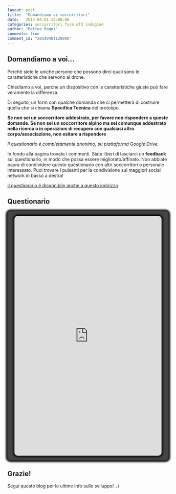 ```yaml
---
layout: post
title:  "Domandiamo ai soccorritori"
date:   2014-04-01 12:00:00
categories: soccorritori form qfd indagine
author: "Matteo Ragni"
comments: true
comment_id: "20140401120000"
---
```


## Domandiamo a voi...

Perchè siete le uniche persone che possono dirci quali sono le caratteristiche che servono al drone.

Chiediamo a voi, perchè un dispositivo con le caratteristiche giuste può fare veramente la differenza.

Di seguito, un form con qualche domanda che ci permetterà di costruire quella che si chiama **Specifica Tecnica** del prototipo.

**Se non sei un soccorritore addestrato, per favore non rispondere a queste domande. Se non sei un soccorritore alpino ma sei comunque addestrato nella ricerca o in operazioni di recupero con qualsiasi altro corpo/associazione, non esitare a rispondere**

_Il questionario è completamente anonimo, su piattaforma Google Drive._

In fondo alla pagina trovate i commenti. Siate liberi di lasciarci un **feedback** sul questionario, in modo che possa essere migliorato/affinato.
Non abbiate paura di condividere questo questionario con altri soccorritori o personale interessato. Puoi trovare i pulsanti per la condivisione sui maggiori social network in basso a destra!

[Il questionario è disponibile anche a questo indirizzo][questionario]

## Questionario

<style>
.iframe-div {
    margin: auto;
    padding: 10px;
    background-color: #444;
    box-shadow: 0px 0px 5px 5px #111;
    border-radius: 10px;
    text-align: center;
}

iframe {
    width: 95%;
    height: 750px;
    margin: 5px;
    border-radius: 10px;
    box-shadow:  0px 0px 5px 5px #111;
}

</style>

<div class="iframe-div">
    <iframe src="http://docs.google.com/forms/d/1H7rHbB6h1ubsUsPQx8HfK6ZDed06bpzerJIBpbgcQdY/viewform?embedded=true" frameborder="0">Caricamento in corso...</iframe>
</div>

## Grazie! 

Segui questo blog per le ultime info sullo sviluppo! `;)`

[questionario]: https://docs.google.com/forms/d/1H7rHbB6h1ubsUsPQx8HfK6ZDed06bpzerJIBpbgcQdY/viewform